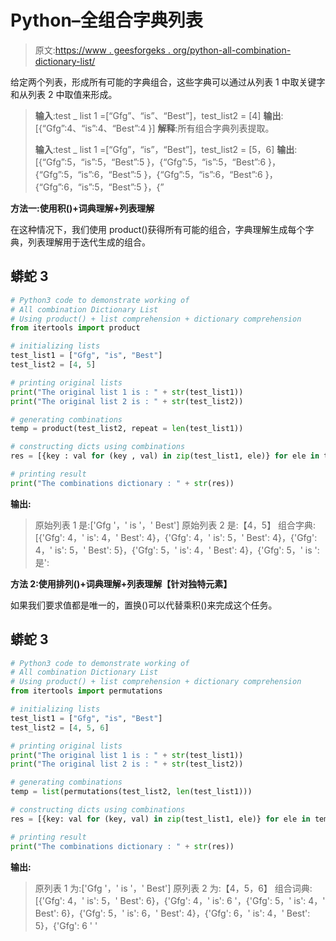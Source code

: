 # Python–全组合字典列表

> 原文:[https://www . geesforgeks . org/python-all-combination-dictionary-list/](https://www.geeksforgeeks.org/python-all-combination-dictionary-list/)

给定两个列表，形成所有可能的字典组合，这些字典可以通过从列表 1 中取关键字和从列表 2 中取值来形成。

> **输入**:test _ list 1 =[“Gfg”、“is”、“Best”]，test_list2 = [4]
> **输出**:[{“Gfg”:4、“is”:4、“Best”:4 }]
> **解释**:所有组合字典列表提取。
> 
> **输入**:test _ list 1 =[“Gfg”，“is”，“Best”]，test_list2 = [5，6]
> **输出**:[{“Gfg”:5，“is”:5，“Best”:5 }，{“Gfg”:5，“is”:5，“Best”:6 }，{“Gfg”:5，“is”:6，“Best”:5 }，{“Gfg”:5，“is”:6，“Best”:6 }，{“Gfg”:6，“is”:5，“Best”:5 }，{”

**方法一:使用积()+词典理解+列表理解**

在这种情况下，我们使用 product()获得所有可能的组合，字典理解生成每个字典，列表理解用于迭代生成的组合。

## 蟒蛇 3

```py
# Python3 code to demonstrate working of 
# All combination Dictionary List
# Using product() + list comprehension + dictionary comprehension
from itertools import product

# initializing lists
test_list1 = ["Gfg", "is", "Best"]
test_list2 = [4, 5]

# printing original lists
print("The original list 1 is : " + str(test_list1))
print("The original list 2 is : " + str(test_list2))

# generating combinations
temp = product(test_list2, repeat = len(test_list1))

# constructing dicts using combinations
res = [{key : val for (key , val) in zip(test_list1, ele)} for ele in temp]

# printing result 
print("The combinations dictionary : " + str(res))
```

**输出:**

> 原始列表 1 是:['Gfg '，' is '，' Best']
> 原始列表 2 是:【4，5】
> 组合字典:[{'Gfg': 4，' is': 4，' Best': 4}，{'Gfg': 4，' is': 5，' Best': 4}，{'Gfg': 4，' is': 5，' Best': 5}，{'Gfg': 5，' is': 4，' Best': 4}，{'Gfg': 5，' is ':是':

**方法 2:使用排列()+词典理解+列表理解【针对独特元素】**

如果我们要求值都是唯一的，置换()可以代替乘积()来完成这个任务。

## 蟒蛇 3

```py
# Python3 code to demonstrate working of
# All combination Dictionary List
# Using product() + list comprehension + dictionary comprehension
from itertools import permutations

# initializing lists
test_list1 = ["Gfg", "is", "Best"]
test_list2 = [4, 5, 6]

# printing original lists
print("The original list 1 is : " + str(test_list1))
print("The original list 2 is : " + str(test_list2))

# generating combinations
temp = list(permutations(test_list2, len(test_list1)))

# constructing dicts using combinations
res = [{key: val for (key, val) in zip(test_list1, ele)} for ele in temp]

# printing result
print("The combinations dictionary : " + str(res))
```

**输出:**

> 原列表 1 为:['Gfg '，' is '，' Best']
> 原列表 2 为:【4，5，6】
> 组合词典:[{'Gfg': 4，' is': 5，' Best': 6}，{'Gfg': 4，' is': 6 '，{'Gfg': 5，' is': 4，' Best': 6}，{'Gfg': 5，' is': 6，' Best': 4}，{'Gfg': 6，' is': 4，' Best': 5}，{'Gfg': 6 ' '